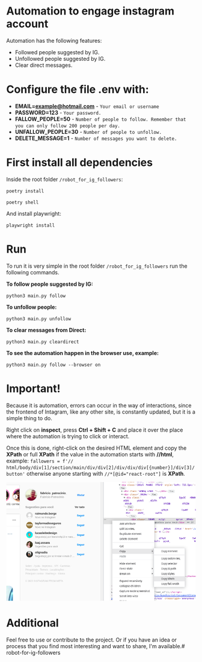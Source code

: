 # Automation to engage instagram account
Automation has the following features:
- Followed people suggested by IG.
- Unfollowed people suggested by IG.
- Clear direct messages.

# Configure the file .env with:
- **EMAIL=example@hotmail.com** - `Your email or username`
- **PASSWORD=123** - `Your password.`
- **FALLOW_PEOPLE=50** - `Number of people to follow. Remember that you can only follow 200 people per day.`
- **UNFALLOW_PEOPLE=30** - `Number of people to unfollow.`
- **DELETE_MESSAGE=1** - `Number of messages you want to delete.`

# First install all dependencies
Inside the root folder `/robot_for_ig_followers`:
```
poetry install
```
```
poetry shell
```
And install playwright:
```
playwright install
```

# Run
To run it is very simple in the root folder `/robot_for_ig_followers` run the following commands.

**To follow people suggested by IG:**
```
python3 main.py follow
```
**To unfollow people:**
```
python3 main.py unfollow
```
**To clear messages from Direct:**
```
python3 main.py cleardirect
```
**To see the automation happen in the browser use, example:**
```
python3 main.py follow --browser on
```

# Important!
Because it is automation, errors can occur in the way of interactions, since the frontend of Intagram, like any other site, is constantly updated, but it is a simple thing to do.

Right click on **inspect**, press **Ctrl + Shift + C** and place it over the place where the automation is trying to click or interact.

Once this is done, right-click on the desired HTML element and copy the **XPath** or full **XPath** if the value in the automation starts with **//html**, example: `fallowers = f'// html/body/div[1]/section/main/div/div[2]/div/div/div[{number}]/div[3]/button'` otherwise anyone starting with `//*[@id="react-root"]` is **XPath**.
<p align="center">
  <img src="doc/XPath.png" />
</p>

# Additional
Feel free to use or contribute to the project. Or if you have an idea or process that you find most interesting and want to share, I'm available.# robot-for-ig-followers

